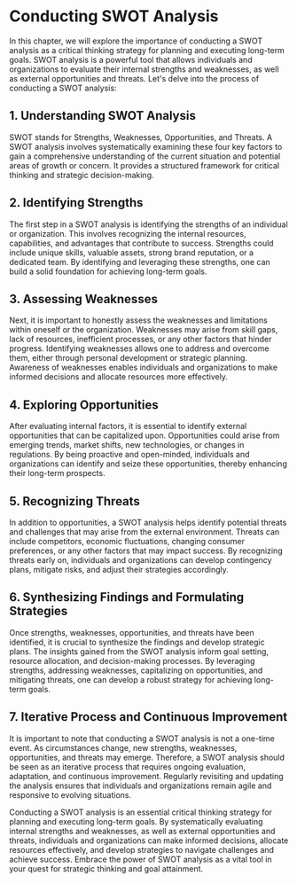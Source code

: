 Conducting SWOT Analysis
===================================

In this chapter, we will explore the importance of conducting a SWOT analysis as a critical thinking strategy for planning and executing long-term goals. SWOT analysis is a powerful tool that allows individuals and organizations to evaluate their internal strengths and weaknesses, as well as external opportunities and threats. Let's delve into the process of conducting a SWOT analysis:

**1. Understanding SWOT Analysis**
----------------------------------

SWOT stands for Strengths, Weaknesses, Opportunities, and Threats. A SWOT analysis involves systematically examining these four key factors to gain a comprehensive understanding of the current situation and potential areas of growth or concern. It provides a structured framework for critical thinking and strategic decision-making.

**2. Identifying Strengths**
----------------------------

The first step in a SWOT analysis is identifying the strengths of an individual or organization. This involves recognizing the internal resources, capabilities, and advantages that contribute to success. Strengths could include unique skills, valuable assets, strong brand reputation, or a dedicated team. By identifying and leveraging these strengths, one can build a solid foundation for achieving long-term goals.

**3. Assessing Weaknesses**
---------------------------

Next, it is important to honestly assess the weaknesses and limitations within oneself or the organization. Weaknesses may arise from skill gaps, lack of resources, inefficient processes, or any other factors that hinder progress. Identifying weaknesses allows one to address and overcome them, either through personal development or strategic planning. Awareness of weaknesses enables individuals and organizations to make informed decisions and allocate resources more effectively.

**4. Exploring Opportunities**
------------------------------

After evaluating internal factors, it is essential to identify external opportunities that can be capitalized upon. Opportunities could arise from emerging trends, market shifts, new technologies, or changes in regulations. By being proactive and open-minded, individuals and organizations can identify and seize these opportunities, thereby enhancing their long-term prospects.

**5. Recognizing Threats**
--------------------------

In addition to opportunities, a SWOT analysis helps identify potential threats and challenges that may arise from the external environment. Threats can include competitors, economic fluctuations, changing consumer preferences, or any other factors that may impact success. By recognizing threats early on, individuals and organizations can develop contingency plans, mitigate risks, and adjust their strategies accordingly.

**6. Synthesizing Findings and Formulating Strategies**
-------------------------------------------------------

Once strengths, weaknesses, opportunities, and threats have been identified, it is crucial to synthesize the findings and develop strategic plans. The insights gained from the SWOT analysis inform goal setting, resource allocation, and decision-making processes. By leveraging strengths, addressing weaknesses, capitalizing on opportunities, and mitigating threats, one can develop a robust strategy for achieving long-term goals.

**7. Iterative Process and Continuous Improvement**
---------------------------------------------------

It is important to note that conducting a SWOT analysis is not a one-time event. As circumstances change, new strengths, weaknesses, opportunities, and threats may emerge. Therefore, a SWOT analysis should be seen as an iterative process that requires ongoing evaluation, adaptation, and continuous improvement. Regularly revisiting and updating the analysis ensures that individuals and organizations remain agile and responsive to evolving situations.

Conducting a SWOT analysis is an essential critical thinking strategy for planning and executing long-term goals. By systematically evaluating internal strengths and weaknesses, as well as external opportunities and threats, individuals and organizations can make informed decisions, allocate resources effectively, and develop strategies to navigate challenges and achieve success. Embrace the power of SWOT analysis as a vital tool in your quest for strategic thinking and goal attainment.
